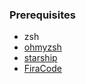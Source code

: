 ### Prerequisites
- zsh
- [ohmyzsh](https://github.com/ohmyzsh/ohmyzsh)
- [starship](https://starship.rs/)
- [FiraCode](https://github.com/tonsky/FiraCode)
